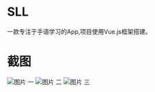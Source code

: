 # SLL
 一款专注于手语学习的App,项目使用Vue.js框架搭建。
 
# 截图
![图片 一](http://file.bookcodes.cn/pictures/1.jpg)
![图片 二](http://file.bookcodes.cn/pictures/2.jpg)
![图片 三](http://file.bookcodes.cn/pictures/3.jpg)
